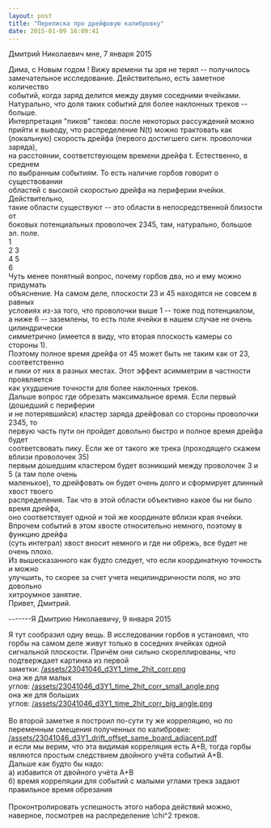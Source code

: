 ```yaml
---
layout: post
title: "Переписка про дрейфовую калибровку"
date: 2015-01-09 16:09:41
---
```


<p>Дмитрий Николаевич мне, 7 января 2015</p>
<p>Дима, с Новым годом ! Вижу времени ты зря не терял -- получилось<br />замечательное исследование. Действительно, есть заметное количество<br />событий, когда заряд делится между двумя соседними ячейками.<br />Натурально, что доля таких событий для более наклонных треков -- больше.<br />Интерпретация "пиков" такова: после некоторых рассуждений можно<br />прийти к выводу, что распределение N(t) можно трактовать как<br />(локальную) скорость дрейфа (первого достигшего сигн. проволочки заряда),<br />на расстоянии, соответствующем времени дрейфа t. Естественно, в среднем<br />по выбранным событиям. То есть наличие горбов говорит о существовании<br />областей с высокой скоростью дрейфа на периферии ячейки. Действительно,<br />такие области существуют -- это области в непосредственной близости от<br />боковых потенциальных проволочек 2345, там, натурально, большое эл. поле.<br /> 1<br />2 3<br />4 5<br /> 6<br />Чуть менее понятный вопрос, почему горбов два, но и ему можно придумать<br />объяснение. На самом деле, плоскости 23 и 45 находятся не совсем в равных<br />условиях из-за того, что проволочки выше 1 -- тоже под потенциалом,<br />а ниже 6 -- заземлены, то есть поле ячейки в нашем случае не очень цилиндрически<br />симметрично (имеется в виду, что вторая плоскость камеры со стороны 1).<br />Поэтому полное время дрейфа от 45 может быть не таким как от 23, соответственно<br />и пики от них в разных местах. Этот эффект асимметрии в частности проявляется<br />как ухудшение точности для более наклонных треков.<br />Дальше вопрос где обрезать максимальное время. Если первый (дошедший с периферии<br />и не потерявшийся) кластер заряда дрейфовал со стороны проволочки 2345, то<br />первую часть пути он пройдет довольно быстро и полное время дрейфа будет<br />соответсвовать пику. Если же от такого же трека (проходящего скажем вблизи проволочек 35)<br />первым дошедшим кластером будет возникший между проволочек 3 и 5 (а там поле очень<br />маленькое), то дрейфовать он будет очень долго и сформирует длинный хвост твоего<br />распределения. Так что в этой области объективно какое бы ни было время дрейфа,<br />оно соответствует одной и той же координате вблизи края ячейки.<br />Впрочем событий в этом хвосте относительно немного, поэтому в функцию дрейфа<br />(суть интеграл) хвост вносит немного и где ни обрежь, все будет не очень плохо.<br />Из вышесказанного как будто следует, что если координатную точность и можно<br />улучшить, то скорее за счет учета нецилиндричности поля, но это довольно<br />хитроумное занятие.<br />Привет, Дмитрий.</p>
<p>-------Я Дмитрию Николаевичу, 9 января 2015</p>
<p>Я тут сообразил одну вещь. В исследовании горбов я установил, что горбы на самом деле живут только в соседних ячейках одной сигнальной плоскости. Причём они сильно скореллированы, что подтверждает картинка из первой заметки:&nbsp;<a href="/assets/23041046_d3Y1_time_2hit_corr.png">/assets/23041046_d3Y1_time_2hit_corr.png</a><br />она же для малых углов:&nbsp;<a href="/assets/23041046_d3Y1_time_2hit_corr_small_angle.png">/assets/23041046_d3Y1_time_2hit_corr_small_angle.png</a><br />она же для больших углов:&nbsp;<a href="/assets/23041046_d3Y1_time_2hit_corr_big_angle.png">/assets/23041046_d3Y1_time_2hit_corr_big_angle.png</a><br /><br />Во второй заметке я построил по-сути ту же корреляцию, но по переменным смещения полученных по калибровке:<br /><a href="/assets/23041046_d3Y1_drift_offset_same_board_adjacent.pdf">/assets/23041046_d3Y1_drift_offset_same_board_adjacent.pdf</a><br />и если мы верим, что эта видимая корреляция есть A+B, тогда горбы являются простым следствием двойного учёта событий A+B.<br />Дальше как будто бы надо:<br />а) избавится от двойного учёта A+B<br />б) время корреляции для событий с малыми углами трека задают правильное время обрезания<br /><br />Проконтролировать успешность этого набора действий можно, наверное, посмотрев на распределение \chi^2 треков.</p>
